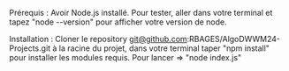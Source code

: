 Prérequis : 
Avoir Node.js installé.
Pour tester, aller dans votre terminal et tapez "node --version" pour afficher votre version de node.

Installation : 
Cloner le repository git@github.com:RBAGES/AlgoDWWM24-Projects.git
à la racine du projet, dans votre terminal taper "npm install" pour installer les modules requis.
Pour lancer => "node index.js"